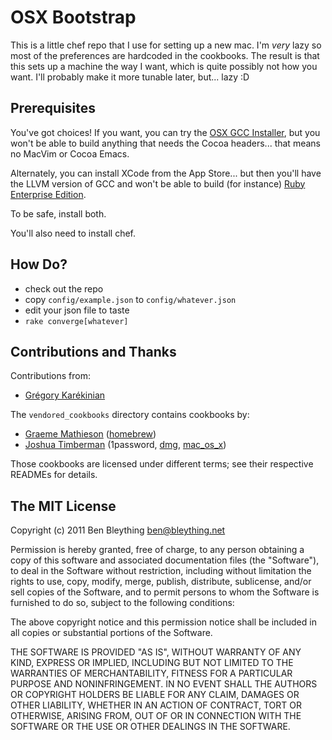 OSX Bootstrap
========================================================================

This is a little chef repo that I use for setting up a new mac. I'm
*very* lazy so most of the preferences are hardcoded in the
cookbooks. The result is that this sets up a machine the way I want,
which is quite possibly not how you want. I'll probably make it more
tunable later, but... lazy :D

Prerequisites
------------------------------------------------------------------------

You've got choices! If you want, you can try the [OSX GCC Installer],
but you won't be able to build anything that needs the Cocoa headers...
that means no MacVim or Cocoa Emacs.

Alternately, you can install XCode from the App Store... but then you'll
have the LLVM version of GCC and won't be able to build (for instance)
[Ruby Enterprise Edition].

To be safe, install both.

You'll also need to install chef.

[OSX GCC Installer]: https://github.com/kennethreitz/osx-gcc-installer/downloads
[Ruby Enterprise Edition]: http://www.rubyenterpriseedition.com

How Do?
------------------------------------------------------------------------

* check out the repo
* copy `config/example.json` to `config/whatever.json`
* edit your json file to taste
* `rake converge[whatever]`

Contributions and Thanks
------------------------------------------------------------------------

Contributions from:

* [Grégory Karékinian][gkarekinian]

The `vendored_cookbooks` directory contains cookbooks by:

* [Graeme Mathieson][mathie] ([homebrew])
* [Joshua Timberman][jtimberman] (1password, [dmg], [mac_os_x])

Those cookbooks are licensed under different terms; see their respective
READMEs for details.

[gkarekinian]: https://github.com/gkarekinian
[mathie]: https://github.com/mathie
[jtimberman]: https://github.com/jtimberman

[homebrew]: https://github.com/mathie/chef-homebrew
[dmg]: https://github.com/opscode/cookbooks/tree/master/dmg
[mac_os_x]: https://github.com/jtimberman/mac_os_x-cookbook

The MIT License
------------------------------------------------------------------------

Copyright (c) 2011 Ben Bleything <ben@bleything.net>

Permission is hereby granted, free of charge, to any person obtaining
a copy of this software and associated documentation files (the
"Software"), to deal in the Software without restriction, including
without limitation the rights to use, copy, modify, merge, publish,
distribute, sublicense, and/or sell copies of the Software, and to
permit persons to whom the Software is furnished to do so, subject to
the following conditions:

The above copyright notice and this permission notice shall be included
in all copies or substantial portions of the Software.

THE SOFTWARE IS PROVIDED "AS IS", WITHOUT WARRANTY OF ANY
KIND, EXPRESS OR IMPLIED, INCLUDING BUT NOT LIMITED TO THE
WARRANTIES OF MERCHANTABILITY, FITNESS FOR A PARTICULAR PURPOSE AND
NONINFRINGEMENT. IN NO EVENT SHALL THE AUTHORS OR COPYRIGHT HOLDERS BE
LIABLE FOR ANY CLAIM, DAMAGES OR OTHER LIABILITY, WHETHER IN AN ACTION
OF CONTRACT, TORT OR OTHERWISE, ARISING FROM, OUT OF OR IN CONNECTION
WITH THE SOFTWARE OR THE USE OR OTHER DEALINGS IN THE SOFTWARE.
